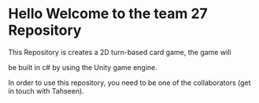 # Hello Welcome to the team 27 Repository

This Repository is creates a 2D turn-based card game, the game will

be built in c# by using the Unity game engine.

In order to use this repository, you need to be one of the collaborators (get in touch with Tahseen).
